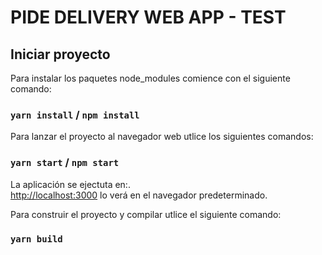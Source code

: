 # PIDE DELIVERY WEB APP - TEST

## Iniciar proyecto

Para instalar los paquetes node_modules comience con el siguiente comando:

### `yarn install` / `npm install`

Para lanzar el proyecto al navegador web utlice los siguientes comandos:

### `yarn start` / `npm start`

La aplicación se ejectuta en:.\
[http://localhost:3000](http://localhost:3000) lo verá en el navegador predeterminado.

Para construir el proyecto y compilar utlice el siguiente comando:

### `yarn build`
